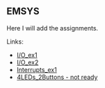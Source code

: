 ## EMSYS

Here I will add the assignments.

Links:
- [I/O_ex1](./Homework1/Homework1/main.c)
- [I/O_ex2](./Homework2/Homework2/main.c)
- [Interrupts_ex1](./Interrupts/Interrupts)
- [4LEDs_2Buttons - not ready](./Interrupts2/Interrupts2/main.c)
